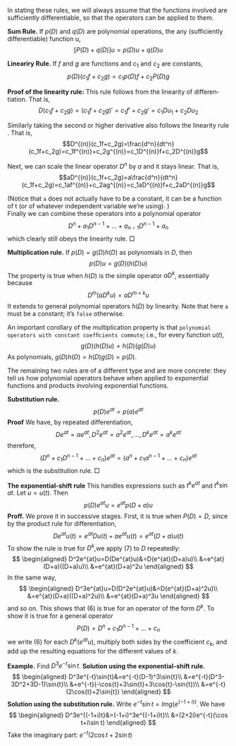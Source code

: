 In stating these rules, we will always assume that the functions involved are sufficiently differentiable, so that the operators can be applied to them.

**Sum Rule.** If $p(D)$ and $q(D)$ are polynomial operations, the any (sufficiently differentiable) function u, 
$$[P(D)+q(D)]u=p(D)u+q(D)u\tag{1}$$

**Lineariry Rule.** If $f$ and $g$ are functions and $c_1$ and $c_2$ are constants,
$$p(D)(c_1f+c_2g)=c_1p(D)f+c_2P(D)g\tag{2}$$

**Proof of the linearity rule:** This rule follows from the linearity of differen­tiation. That is, 
$$D(c_1f+c_2g)=(c_1f+c_2g)'=c_1f'+c_2g'=c_1Du_1+c_2Du_2$$

Similarly taking the second or higher derivative also follows the linearity rule . That is,
$$D^{(n)}(c_1f+c_2g)=\frac{d^n}{dt^n}(c_1f+c_2g)=c_1f^{(n)}+c_2g^{(n)}=c_1D^{(n)}f+c_2D^{(n)}g$$

Next, we can scale the linear operator $D^n$ by $a$ and it stays linear. That is,
$$aD^{(n)}(c_1f+c_2g)=a\frac{d^n}{dt^n}(c_1f+c_2g)=c_1af^{(n)}+c_2ag^{(n)}=c_1aD^{(n)}f+c_2aD^{(n)}g$$

(Notice that `a` does not actually have to be a constant, it can be a function of t (or of whatever independent variable we’re using). )  
Finally we can combine these operators into a polynomial operator
$$D^n+a_1D^{n-1}+...+a_{n-1}D^{n-1}+a_n$$
which clearly still obeys the linearity rule. □

**Multiplication rule.** If $p(D)=g(D)h(D)$ as polynomials in $D$, then
$$p(D)u=g(D)(h(D)u)\tag{3}$$
The property is true when $h(D)$ is the simple operator $aD^k$, essentially because
$$D^m(aD^ku)=aD^{m+k}u$$
It extends to general polynomial operators $h(D)$ by linearity. Note that here `a` must be a constant; it’s `false` otherwise.

An important corollary of the multiplication property is that `polynomial operators with constant coefﬁcients commute`; i.e., for every function $u(t)$,
$$g(D)(h(D)u)=h(D)(g(D)u)\tag{4}$$
As polynomials, $g(D)h(D) = h(D)g(D) = p(D)$.

The remaining two rules are of a different type and are more concrete: they tell us how polynomial operators behave when applied to exponential functions and products involving exponential functions.

**Substitution rule.**
$$p(D)e^{at}=p(a)e^{at}\tag{5}$$
**Proof** We have, by repeated differentiation,
$$De^{at}=ae^{at},D^2e^{at}=a^2e^{at},...,D^ke^{at}=a^ke^{at}$$
therefore,
$$(D^n+c_1D^{n-1}+...+c_n)e^{at}=(a^n+c_1a^{n-1}+...+c_n)e^{at}$$
which is the substitution rule. □

**The exponential-shift rule** This handles expressions such as $t^ke^{at}$ and $t^k\sin{at}$. Let $u=u(t)$. Then
$$p(D)e^{at}u=e^{at}p(D+a)u\tag{6}$$
**Proff.** We prove it in successive stages. First, it is true when $P(D)=D$, since by the product rule for differentiation,
$$De^{at}u(t)=e^{at}Du(t)+ae^{at}u(t)=e^{at}(D+a)u(t)\tag{7}$$
To show the rule is true for $D^k$,we apply $(7)$ to $D$ repeatedly:
$$
\begin{aligned}
D^2e^{at}u=D(De^{at}u)&=D(e^{at}(D+a)u)\\
&=e^{at}(D+a)((D+a)u)\\
&=e^{at}(D+a)^2u
\end{aligned}
$$
In the same way,
$$
\begin{aligned}
D^3e^{at}u=D(D^2e^{at}u)&=D(e^{at}(D+a)^2u)\\
&=e^{at}(D+a)((D+a)^2u)\\
&=e^{at}(D+a)^3u
\end{aligned}
$$
and so on. This shows that $(6)$ is true for an operator of the form $D^k$. To show it is true for a general operator
$$P(D)=D^n+c_1D^{n-1}+...+c_n$$
we write $(6)$ for each $D^k(e^{at}u)$, multiply both sides by the coefficient $c_k$, and add up the resulting equations for the different values of $k$.

**Example.** Find $D^3e^{-t}\sin{t}$.
**Solution using the exponential-shift rule.**
$$
\begin{aligned}
D^3e^{-t}\sin{t}&=e^{-t}(D-1)^3\sin{t}\\
&=e^{-t}(D^3-3D^2+3D-1)\sin{t}\\
&=e^{-t}(-\cos{t}+3\sin{t}+3\cos{t}-\sin{t})\\
&=e^{-t}(2\cos{t}+2\sin{t})
\end{aligned}
$$
**Solution using the substitution rule.** Write $e^{-t}\sin{t}=Img(e^{(-1+i)t}$. We have
$$
\begin{aligned}
D^3e^{(-1+i)t}&=(-1+i)^3e^{(-1+i)t}\\
&=(2+2i)e^{-t}(\cos t+i\sin t)
\end{aligned}
$$
Take the imaginary part: $e^{-t}(2\cos{t}+2\sin{t})$
